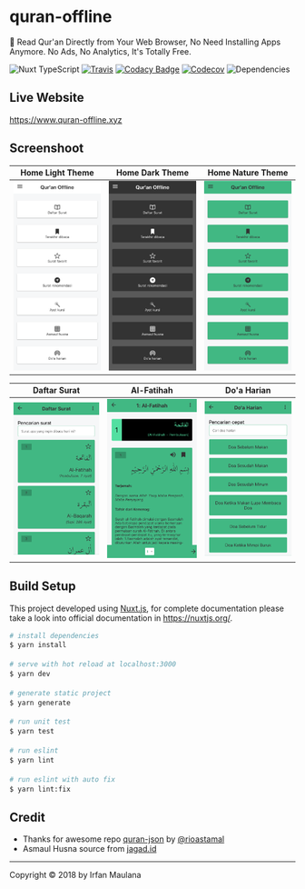 # quran-offline

📖 Read Qur'an Directly from Your Web Browser, No Need Installing Apps Anymore. No Ads, No Analytics, It's Totally Free.

![Nuxt TypeScript](https://img.shields.io/badge/Nuxt-TypeScript-blue.svg) [![Travis](https://img.shields.io/travis/mazipan/quran-offline.svg)](https://travis-ci.org/mazipan/quran-offline)
[![Codacy Badge](https://api.codacy.com/project/badge/Grade/6a146a9bea244c28b909499be3bcade8)](https://app.codacy.com/app/mazipan/quran-offline?utm_source=github.com&utm_medium=referral&utm_content=mazipan/quran-offline&utm_campaign=Badge_Grade_Settings) [![Codecov](https://codecov.io/gh/mazipan/quran-offline/branch/master/graph/badge.svg)](https://codecov.io/gh/mazipan/quran-offline) ![Dependencies](https://img.shields.io/david/mazipan/quran-offline.svg)

## Live Website

<https://www.quran-offline.xyz>

## Screenshoot

|                Home Light Theme                |                Home Dark Theme               |                 Home Nature Theme                |
| :--------------------------------------------: | :------------------------------------------: | :----------------------------------------------: |
| ![light](screenshoot/light-theme-homepage.png) | ![dark](screenshoot/dark-theme-homepage.png) | ![nature](screenshoot/nature-theme-homepage.png) |

|              Daftar Surat              |              Al-Fatihah             |              Do'a Harian              |
| :------------------------------------: | :---------------------------------: | :-----------------------------------: |
| ![light](screenshoot/daftar-surat.png) | ![dark](screenshoot/al-fatihah.png) | ![nature](screenshoot/doa-harian.png) |

## Build Setup

This project developed using [Nuxt.js](https://nuxtjs.org/), for complete documentation please take a look into official documentation in <https://nuxtjs.org/>.

```bash
# install dependencies
$ yarn install

# serve with hot reload at localhost:3000
$ yarn dev

# generate static project
$ yarn generate

# run unit test
$ yarn test

# run eslint
$ yarn lint

# run eslint with auto fix
$ yarn lint:fix
```

## Credit

-   Thanks for awesome repo [quran-json](https://github.com/rioastamal/quran-json) by [@rioastamal](https://github.com/rioastamal)
-   Asmaul Husna source from [jagad.id](https://jagad.id/99-asmaul-husna-latin-arab-dan-terjemahan-indonesia-inggris/)

* * *

Copyright © 2018 by Irfan Maulana
